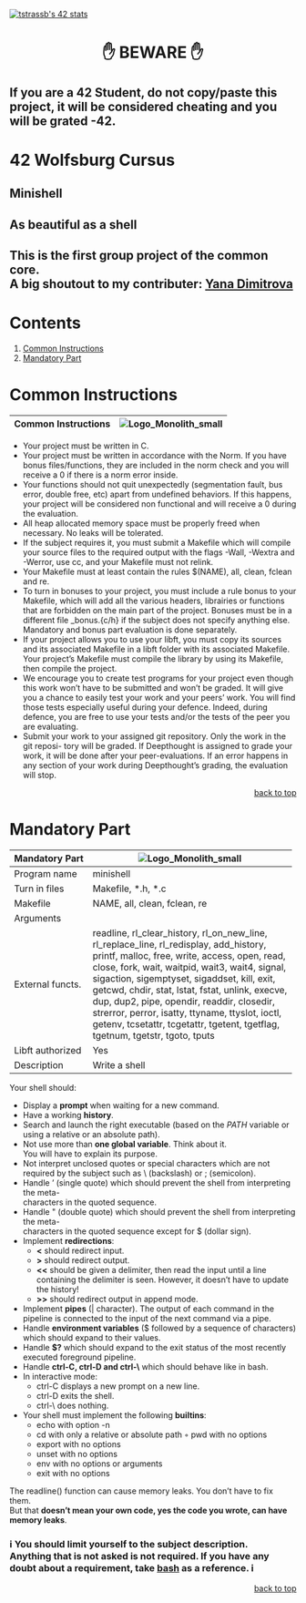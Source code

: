 [![tstrassb's 42 stats](https://badge42.vercel.app/api/v2/clk7xyddm001108l1dlt4bjx7/stats?cursusId=21&coalitionId=354)](https://github.com/JaeSeoKim/badge42)

<h1 align="center">✋ BEWARE ✋</h1>

## If you are a 42 Student, do not copy/paste this project, it will be considered cheating and you will be grated -42.

# 42 Wolfsburg Cursus
## Minishell
## As beautiful as a shell

## This is the first group project of the common  core. </br>A big shoutout to my contributer: [Yana Dimitrova](https://github.com/ydimitro)

# Contents

1. [Common Instructions](#common)
2. [Mandatory Part](#manda)

# <a name="common">Common Instructions</a>

| Common Instructions | ![Logo_Monolith_small](https://user-images.githubusercontent.com/120580537/209333599-dc44418d-8ee7-42b6-8a4a-7ff328778d87.png) |
| ----- | ----- |
* Your project must be written in C.
* Your project must be written in accordance with the Norm. If you have bonus files/functions, they are included in the norm check and you will receive a 0 if there is a norm error inside.
* Your functions should not quit unexpectedly (segmentation fault, bus error, double free, etc) apart from undefined behaviors. If this happens, your project will be considered non functional and will receive a 0 during the evaluation.
* All heap allocated memory space must be properly freed when necessary. No leaks will be tolerated.
* If the subject requires it, you must submit a Makefile which will compile your source files to the required output with the flags -Wall, -Wextra and -Werror, use cc, and your Makefile must not relink.
* Your Makefile must at least contain the rules $(NAME), all, clean, fclean and re.
* To turn in bonuses to your project, you must include a rule bonus to your Makefile, which will add all the various headers, librairies or functions that are forbidden on the main part of the project. Bonuses must be in a different file _bonus.{c/h} if the subject does not specify anything else. Mandatory and bonus part evaluation is done separately.
* If your project allows you to use your libft, you must copy its sources and its associated Makefile in a libft folder with its associated Makefile. Your project’s Makefile must compile the library by using its Makefile, then compile the project.
* We encourage you to create test programs for your project even though this work won’t have to be submitted and won’t be graded. It will give you a chance to easily test your work and your peers’ work. You will find those tests especially useful during your defence. Indeed, during defence, you are free to use your tests and/or the tests of the peer you are evaluating.
* Submit your work to your assigned git repository. Only the work in the git reposi- tory will be graded. If Deepthought is assigned to grade your work, it will be done after your peer-evaluations. If an error happens in any section of your work during Deepthought’s grading, the evaluation will stop.

<p align="right">
 <a href="https://github.com/Cerberus2290/minishell#-beware-">back to top</a>
</p>

# <a name="manda">Mandatory Part</a>

| Mandatory Part | ![Logo_Monolith_small](https://user-images.githubusercontent.com/120580537/209333599-dc44418d-8ee7-42b6-8a4a-7ff328778d87.png) |
|----------------| ----- |
| Program name | minishell |
| Turn in files | Makefile, *.h, *.c |
| Makefile | NAME, all, clean, fclean, re |
| Arguments | |
| External functs. | readline, rl_clear_history, rl_on_new_line,</br> rl_replace_line, rl_redisplay, add_history, </br>printf, malloc, free, write, access, open, read, </br>close, fork, wait, waitpid, wait3, wait4, signal, </br>sigaction, sigemptyset, sigaddset, kill, exit, </br>getcwd, chdir, stat, lstat, fstat, unlink, execve, </br>dup, dup2, pipe, opendir, readdir, closedir, </br>strerror, perror, isatty, ttyname, ttyslot, ioctl, </br>getenv, tcsetattr, tcgetattr, tgetent, tgetflag, </br>tgetnum, tgetstr, tgoto, tputs |
| Libft authorized | Yes |
| Description | Write a shell |

Your shell should:

* Display a **prompt** when waiting for a new command.
* Have a working **history**.
* Search and launch the right executable (based on the _PATH_ variable or </br>using a relative or an absolute path).
* Not use more than **one global variable**. Think about it. </br>You will have to explain its purpose.
* Not interpret unclosed quotes or special characters which are not required by the subject such as \ (backslash) or ; (semicolon).
* Handle ’ (single quote) which should prevent the shell from interpreting the meta- </br>characters in the quoted sequence.
* Handle " (double quote) which should prevent the shell from interpreting the meta- </br>characters in the quoted sequence except for $ (dollar sign).
* Implement **redirections**:
  * **<** should redirect input.
  * **>** should redirect output.
  * **<<** should be given a delimiter, then read the input until a line containing the delimiter is seen. However, it doesn’t have to update the history!
  * **>>** should redirect output in append mode.
* Implement **pipes** (| character). The output of each command in the pipeline is connected to the input of the next command via a pipe.
* Handle **environment variables** ($ followed by a sequence of characters) which should expand to their values.
* Handle **$?** which should expand to the exit status of the most recently executed foreground pipeline.
* Handle **ctrl-C, ctrl-D and ctrl-\\** which should behave like in bash.
* In interactive mode:
  * ctrl-C displays a new prompt on a new line. 
  * ctrl-D exits the shell.
  * ctrl-\ does nothing.
* Your shell must implement the following **builtins**:
  * echo with option -n
  * cd with only a relative or absolute path ◦ pwd with no options
  * export with no options
  * unset with no options
  * env with no options or arguments
  * exit with no options

The readline() function can cause memory leaks. You don’t have to fix them. </br>But that **doesn’t mean your own code, yes the code you wrote, can have memory leaks**.

### ℹ️ You should limit yourself to the subject description. </br>Anything that is not asked is not required. If you have any doubt about a requirement, take [bash](https://www.gnu.org/savannah-checkouts/gnu/bash/manual/) as a reference. ℹ️ 

<p align="right">
 <a href="https://github.com/Cerberus2290/minishell#-beware-">back to top</a>
</p>